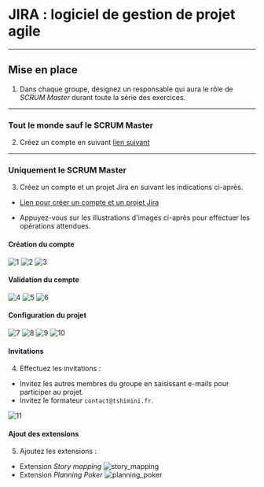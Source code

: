 # JIRA : logiciel de gestion de projet agile

---

## Mise en place

1. Dans chaque groupe, désignez un responsable qui aura le rôle de *SCRUM Master* durant toute la série des exercices.

---

### Tout le monde sauf le SCRUM Master

2. Créez un compte en suivant [lien suivant](https://id.atlassian.com/signup)

---

### Uniquement le SCRUM Master

3. Créez un compte et un projet Jira en suivant les indications ci-après.

- [Lien pour créer un compte et un projet Jira](https://www.atlassian.com/fr/software/jira/free)

- Appuyez-vous sur les illustrations d'images ci-après pour effectuer les opérations attendues.

#### Création du compte

![1](0-jira/img/1.png)
![2](0-jira/img/2.png)
![3](0-jira/img/3.png)

#### Validation du compte

![4](0-jira/img/4.png)
![5](0-jira/img/5.png)
![6](0-jira/img/6.png)

#### Configuration du projet

![7](0-jira/img/7.png)
![8](0-jira/img/8.png)
![9](0-jira/img/9.png)
![10](0-jira/img/10.png)

#### Invitations

4. Effectuez les invitations :
- Invitez les autres membres du groupe en saisissant e-mails pour participer au projet.
- Invitez le formateur `contact@tshimini.fr`.


![11](0-jira/img/11.png)

#### Ajout des extensions

5. Ajoutez les extensions :
- Extension *Story mapping*
![story_mapping](0-jira/img/storymapping.png)
- Extension *Planning Poker*
![planning_poker](0-jira/img/planningpoker.png)